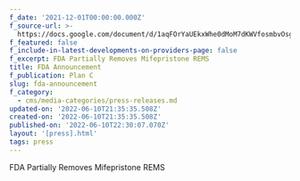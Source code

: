```yaml
---
f_date: '2021-12-01T00:00:00.000Z'
f_source-url: >-
  https://docs.google.com/document/d/1aqFOrYaUEkxWhe0dMoM7dKWVfosmbvOsgk5cNeFYvlQ/edit
f_featured: false
f_include-in-latest-developments-on-providers-page: false
f_excerpt: FDA Partially Removes Mifepristone REMS
title: FDA Announcement
f_publication: Plan C
slug: fda-announcement
f_category:
  - cms/media-categories/press-releases.md
updated-on: '2022-06-10T21:35:35.508Z'
created-on: '2022-06-10T21:35:35.508Z'
published-on: '2022-06-10T22:30:07.070Z'
layout: '[press].html'
tags: press
---
```


FDA Partially Removes Mifepristone REMS
